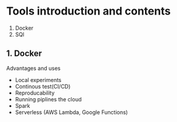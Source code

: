 # Tools introduction and contents 

1. Docker
2. SQl

## 1. Docker
Advantages and uses
* Local experiments
* Continous test(CI/CD)
* Reproducability 
* Running piplines the cloud
* Spark
* Serverless (AWS Lambda, Google Functions)


